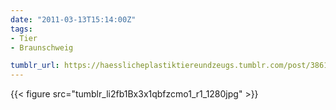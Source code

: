 ```yaml
---
date: "2011-03-13T15:14:00Z"
tags:
- Tier
- Braunschweig

tumblr_url: https://haesslicheplastiktiereundzeugs.tumblr.com/post/3861227535
---
```

{{< figure src="tumblr_li2fb1Bx3x1qbfzcmo1_r1_1280jpg" >}} 
